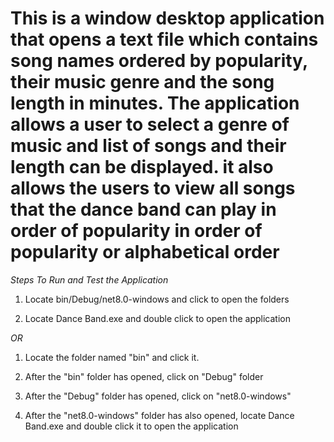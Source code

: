 # This is a window desktop application that opens a text file which contains song names ordered by popularity, their music genre and the song length in minutes. The application allows a user to select a genre of music and list of songs and their length can be displayed. it also allows the users to view all songs that the dance band can play in order of popularity in order of popularity or alphabetical order

*Steps To Run and Test the Application*

1. Locate bin/Debug/net8.0-windows and click to open the folders

2. Locate Dance Band.exe and double click to open the application 

*OR*

1. Locate the folder named "bin" and click it.

2. After the "bin" folder has opened, click on "Debug" folder

3. After the "Debug" folder has opened, click on "net8.0-windows"

4. After the "net8.0-windows" folder has also opened, locate Dance Band.exe and double click it to open the application
